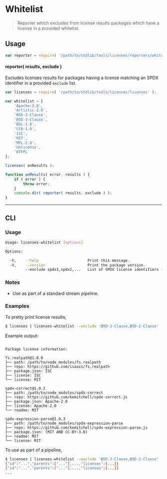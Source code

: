 # Whitelist

> Reporter which excludes from license results packages which have a license in a provided whitelist.


<section class="intro">

</section>

<!-- /.intro -->


<section class="usage">

## Usage

``` javascript
var reporter = require( '/path/to/stdlib/tools/licenses/reporters/whitelist' );
```

#### reporter( results, exclude )

Excludes licenses results for packages having a license matching an SPDX identifier in a provided `exclude` list.

``` javascript
var licenses = require( '/path/to/stdlib/tools/licenses/licenses' );

var whitelist = [
    'Apache-2.0',
    'Artistic-2.0',
    'BSD-2-Clause',
    'BSD-3-Clause',
    'BSL-1.0',
    'CC0-1.0',
    'ISC',
    'MIT',
    'MPL-2.0',
    'Unlicense',
    'WTFPL'
];

licenses( onResults );

function onResults( error, results ) {
    if ( error ) {
        throw error;
    }
    console.dir( reporter( results, exclude ) );
}
```

</section>

<!-- /.usage -->


<section class="examples">

<!-- ## Examples

``` javascript

``` -->

</section>

<!-- /.examples -->


---

<section class="cli">

## CLI

<section class="usage">

### Usage

``` bash
Usage: licenses-whitelist [options]

Options:

  -h,    --help                      Print this message.
  -V,    --version                   Print the package version.
         --exclude spdx1,spdx2,...   List of SPDX license identifiers (whitelist).
```

</section>

<!-- /.usage -->


<section class="notes">

### Notes

* Use as part of a standard stream pipeline.

</section>

<!-- /.notes -->


<section class="examples">

### Examples

To pretty print license results,

``` bash
$ licenses | licenses-whitelist --exclude 'BSD-3-Clause,BSD-2-Clause'
```

Example output:

``` text

Package license information:

fs.realpath@1.0.0
├── path: /path/to/node_modules/fs.realpath
├── repo: https://github.com/isaacs/fs.realpath
├── package.json: ISC
├── license: ISC
└── license: MIT

spdx-correct@1.0.2
├── path: /path/to/node_modules/spdx-correct
├── repo: https://github.com/kemitchell/spdx-correct.js
├── package.json: Apache-2.0
├── license: Apache-2.0
└── readme: MIT

spdx-expression-parse@1.0.3
├── path: /path/to/node_modules/spdx-expression-parse
├── repo: https://github.com/kemitchell/spdx-expression-parse.js
├── package.json: (MIT AND CC-BY-3.0)
├── readme: MIT
└── license: MIT
```

To use as part of a pipeline,

``` bash
$ licenses | licenses-whitelist --exclude 'BSD-3-Clause,BSD-2-Clause' | cat
{"id":"...","parents":["..."],...,"licenses":{...}}
{"id":"...","parents":["..."],...,"licenses":{...}}
...
```


</section>

<!-- /.examples -->

</section>

<!-- /.cli -->


<section class="links">

</section>

<!-- /.links -->
